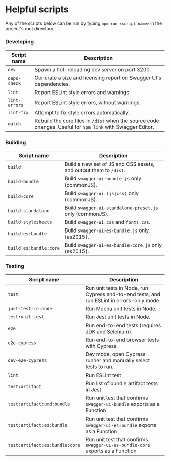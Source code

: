# Helpful scripts

Any of the scripts below can be run by typing `npm run <script name>` in the project's root directory.

### Developing
Script name | Description
--- | ---
`dev` | Spawn a hot-reloading dev server on port 3200.
`deps-check` | Generate a size and licensing report on Swagger UI's dependencies.
`lint` | Report ESLint style errors and warnings.
`lint-errors` | Report ESLint style errors, without warnings.
`lint-fix` | Attempt to fix style errors automatically.
`watch` | Rebuild the core files in `/dist` when the source code changes. Useful for `npm link` with Swagger Editor.

### Building
Script name | Description
--- | ---
`build` | Build a new set of JS and CSS assets, and output them to `/dist`.
`build-bundle` | Build `swagger-ui-bundle.js` only (commonJS). 
`build-core` | Build `swagger-ui.(js\|css)` only (commonJS).
`build-standalone` | Build `swagger-ui-standalone-preset.js` only (commonJS).
`build-stylesheets` | Build `swagger-ui.css` and `fonts.css`.
`build:es:bundle` | Build `swagger-ui-es-bundle.js` only (es2015).
`build:es:bundle:core` | Build `swagger-ui-es-bundle-core.js` only (es2015).

### Testing
Script name | Description
--- | ---
`test` | Run unit tests in Node, run Cypress end-to-end tests, and run ESLint in errors-only mode.
`just-test-in-node` | Run Mocha unit tests in Node.
`test:unit-jest` | Run Jest unit tests in Node.
`e2e` | Run end-to-end tests (requires JDK and Selenium).
`e2e-cypress` | Run end-to-end browser tests with Cypress.
`dev-e2e-cypress` | Dev mode, open Cypress runner and manually select tests to run.
`lint` | Run ESLint test
`test:artifact` | Run list of bundle artifact tests in Jest
`test:artifact:umd:bundle` | Run unit test that confirms `swagger-ui-bundle` exports as a Function
`test:artifact:es:bundle` | Run unit test that confirms `swagger-ui-es-bundle` exports as a Function
`test:artifact:es:bundle:core` | Run unit test that confirms `swagger-ui-es-bundle-core` exports as a Function
